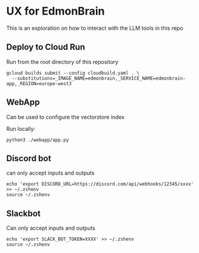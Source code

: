 # UX for EdmonBrain

This is an exploration on how to interact with the LLM tools in this repo

## Deploy to Cloud Run

Run from the root directory of this repository

```
gcloud builds submit --config cloudbuild.yaml . \
  --substitutions=_IMAGE_NAME=edmonbrain,_SERVICE_NAME=edmonbrain-app,_REGION=europe-west3
```

## WebApp

Can be used to configure the vectorstore index

Run locally:

```
python3 ./webapp/app.py   
```

## Discord bot

can only accept inputs and outputs

```
echo 'export DISCORD_URL=https://discord.com/api/webhooks/12345/xxxx' >> ~/.zshenv
source ~/.zshenv
```

## Slackbot

Can only accept inputs and outputs

```
echo 'export SLACK_BOT_TOKEN=XXXX' >> ~/.zshenv
source ~/.zshenv
```